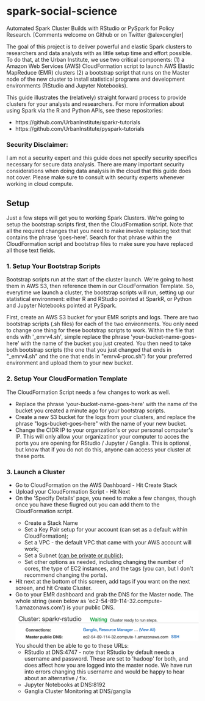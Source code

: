 # spark-social-science
Automated Spark Cluster Builds with RStudio or PySpark for Policy Research.
[Comments welcome on Github or on Twitter @alexcengler]

The goal of this project is to deliver powerful and elastic Spark clusters to researchers and data analysts with as little setup time and effort possible. To do that, at the Urban Institute, we use two critical components: (1) a Amazon Web Services (AWS) CloudFormation script to launch AWS Elastic MapReduce (EMR) clusters (2) a bootstrap script that runs on the Master node of the new cluster to install statistical programs and development environments (RStudio and Jupyter Notebooks). 

This guide illustrates the (relatively) straight forward process to provide clusters for your analysts and researchers. For more information about using Spark via the R and Python APIs, see these repositories:

<ul>
	<li>https://github.com/UrbanInstitute/sparkr-tutorials</li>
	<li>https://github.com/UrbanInstitute/pyspark-tutorials</li>
</ul>

### Security Disclaimer:

I am not a security expert and this guide does not specify security specifics necessary for secure data analysis. There are many important security considerations when doing data analysis in the cloud that this guide does not cover. Please make sure to consult with security experts whenever working in cloud compute.


## Setup 

Just a few steps will get you to working Spark Clusters. We're going to setup the bootstrap scripts first, then the CloudFormation script. Note that all the required changes that you need to make involve replacing text that contains the phrase 'goes-here'. Search for that phrase within the CloudFormation script and bootstrap files to make sure you have replaced all those text fields.

### 1. Setup Your Bootstrap Scripts

Bootstrap scripts run at the start of the cluster launch. We're going to host them in AWS S3, then reference them in our CloudFormation Template. So, everytime we launch a cluster, the bootstrap scripts will run, setting up our statistical environment: either R and RStudio pointed at SparkR, or Python and Jupyter Notebooks pointed at PySpark.

First, create an AWS S3 bucket for your EMR scripts and logs. There are two bootstrap scripts (.sh files) for each of the two environments. You only need to change one thing for these bootstrap scripts to work. Within the file that ends with '_emrv4.sh', simple replace the phrase 'your-bucket-name-goes-here' with the name of the bucket you just created. You then need to take both bootstrap scripts (the one that you just changed that ends in "_emrv4.sh" and the one that ends in "emrv4-proc.sh") for your preferred environment and upload them to your new bucket.

### 2. Setup Your CloudFormation Template

The CloudFormation Script needs a few changes to work as well.

<ul>
	<li>Replace the phrase 'your-bucket-name-goes-here' with the name of the bucket you created a minute ago for your bootstrap scripts.</li>
	<li>Create a new S3 bucket for the logs from your clusters, and replace the phrase "logs-bucket-goes-here" with the name of your new bucket.</li>
	<li>Change the CIDR IP to your organzation's or your personal computer's IP. This will only allow your organizatinor your computer to acces the ports you are opening for RStudio / Jupyter / Ganglia. This is optional, but know that if you do not do this, <font3 color="red">anyone can access your cluster at these ports.</style></li>
</ul>


### 3. Launch a Cluster

<ul>
	<li>Go to CloudFormation on the AWS Dashboard - Hit Create Stack</li> 
	<li>Upload your CloudFormation Script - Hit Next</li>
	<li>On the 'Specify Details' page, you need to make a few changes, though once you have these fiugred out you can add them to the CloudFormation script.</li>
	<ul>
		<li>Create a Stack Name</li>
		<li>Set a Key Pair setup for your account (can set as a default within CloudFormation);</li>
		<li>Set a VPC - the default VPC that came with your AWS account will work;</li>
		<li>Set a Subnet (<a href="https://aws.amazon.com/about-aws/whats-new/2015/12/launch-amazon-emr-clusters-in-amazon-vpc-private-subnets/">can be private or public</a>);</li>
		<li>Set other options as needed, including changing the number of cores, the type of EC2 instances, and the tags (you can, but I don't recommend changing the ports).</li>
	</ul>
	<li>Hit next at the bottom of this screen, add tags if you want on the next screen, and hit Create Cluster.</li>
	<li>Go to your EMR dashboard and grab the DNS for the Master node. The whole string (seen below as 'ec2-54-89-114-32.compute-1.amazonaws.com') is your public DNS. <img src="./cluster-dns.png">
		<br>You should then be able to go to these URLs:
		<ul> 
			<li>RStudio at DNS:4747 - note that RStudio by default needs a username and password. These are set to 'hadoop' for both, and does affect how you are logged into the master node. We have run into errors changing this username and would be happy to hear about an alternative / fix.</li>
			<li>Jupyter Notebooks at DNS:8192</li>
			<li>Ganglia Cluster Monitoring at DNS/ganglia </li>
		</ul>
	</li>
</ul>




